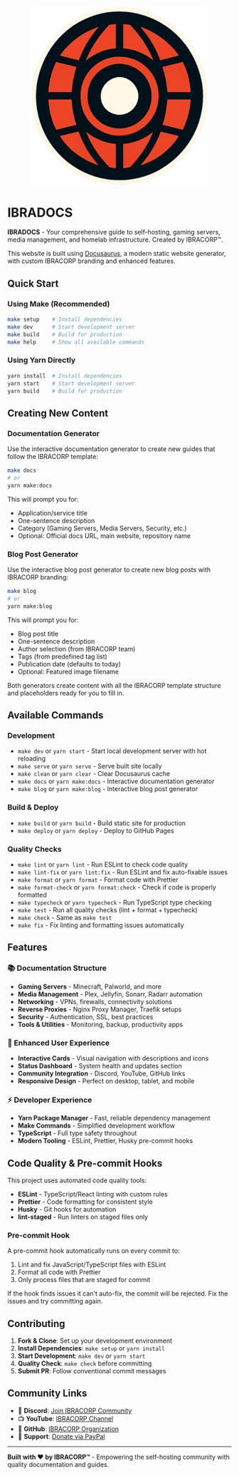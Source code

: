 <div align="center">
  <img src="static/img/ibracorpV3_logo.png" alt="IBRACORP Logo" width="400" />
</div>

# IBRADOCS

**IBRADOCS** - Your comprehensive guide to self-hosting, gaming servers, media management, and homelab infrastructure. Created by IBRACORP™.

This website is built using [Docusaurus](https://docusaurus.io/), a modern static website generator, with custom IBRACORP branding and enhanced features.

## Quick Start

### Using Make (Recommended)

```bash
make setup    # Install dependencies
make dev      # Start development server
make build    # Build for production
make help     # Show all available commands
```

### Using Yarn Directly

```bash
yarn install  # Install dependencies
yarn start    # Start development server
yarn build    # Build for production
```

## Creating New Content

### Documentation Generator

Use the interactive documentation generator to create new guides that follow the IBRACORP template:

```bash
make docs
# or
yarn make:docs
```

This will prompt you for:
- Application/service title
- One-sentence description
- Category (Gaming Servers, Media Servers, Security, etc.)
- Optional: Official docs URL, main website, repository name

### Blog Post Generator

Use the interactive blog post generator to create new blog posts with IBRACORP branding:

```bash
make blog
# or
yarn make:blog
```

This will prompt you for:
- Blog post title
- One-sentence description
- Author selection (from IBRACORP team)
- Tags (from predefined tag list)
- Publication date (defaults to today)
- Optional: Featured image filename

Both generators create content with all the IBRACORP template structure and placeholders ready for you to fill in.

## Available Commands

### Development
- `make dev` or `yarn start` - Start local development server with hot reloading
- `make serve` or `yarn serve` - Serve built site locally
- `make clean` or `yarn clear` - Clear Docusaurus cache
- `make docs` or `yarn make:docs` - Interactive documentation generator
- `make blog` or `yarn make:blog` - Interactive blog post generator

### Build & Deploy
- `make build` or `yarn build` - Build static site for production
- `make deploy` or `yarn deploy` - Deploy to GitHub Pages

### Quality Checks
- `make lint` or `yarn lint` - Run ESLint to check code quality
- `make lint-fix` or `yarn lint:fix` - Run ESLint and fix auto-fixable issues
- `make format` or `yarn format` - Format code with Prettier
- `make format-check` or `yarn format:check` - Check if code is properly formatted
- `make typecheck` or `yarn typecheck` - Run TypeScript type checking
- `make test` - Run all quality checks (lint + format + typecheck)
- `make check` - Same as `make test`
- `make fix` - Fix linting and formatting issues automatically

## Features

### 📚 Documentation Structure
- **Gaming Servers** - Minecraft, Palworld, and more
- **Media Management** - Plex, Jellyfin, Sonarr, Radarr automation
- **Networking** - VPNs, firewalls, connectivity solutions
- **Reverse Proxies** - Nginx Proxy Manager, Traefik setups
- **Security** - Authentication, SSL, best practices
- **Tools & Utilities** - Monitoring, backup, productivity apps

### 🚀 Enhanced User Experience
- **Interactive Cards** - Visual navigation with descriptions and icons
- **Status Dashboard** - System health and updates section
- **Community Integration** - Discord, YouTube, GitHub links
- **Responsive Design** - Perfect on desktop, tablet, and mobile

### ⚡ Developer Experience
- **Yarn Package Manager** - Fast, reliable dependency management
- **Make Commands** - Simplified development workflow
- **TypeScript** - Full type safety throughout
- **Modern Tooling** - ESLint, Prettier, Husky pre-commit hooks

## Code Quality & Pre-commit Hooks

This project uses automated code quality tools:

- **ESLint** - TypeScript/React linting with custom rules
- **Prettier** - Code formatting for consistent style
- **Husky** - Git hooks for automation
- **lint-staged** - Run linters on staged files only

### Pre-commit Hook

A pre-commit hook automatically runs on every commit to:
1. Lint and fix JavaScript/TypeScript files with ESLint
2. Format all code with Prettier
3. Only process files that are staged for commit

If the hook finds issues it can't auto-fix, the commit will be rejected. Fix the issues and try committing again.

## Contributing

1. **Fork & Clone**: Set up your development environment
2. **Install Dependencies**: `make setup` or `yarn install`
3. **Start Development**: `make dev` or `yarn start`
4. **Quality Check**: `make check` before committing
5. **Submit PR**: Follow conventional commit messages

## Community Links

- 💬 **Discord**: [Join IBRACORP Community](https://discord.gg/ibracorp)
- 📺 **YouTube**: [IBRACORP Channel](https://youtube.com/@ibracorp)
- 🐙 **GitHub**: [IBRACORP Organization](https://github.com/ibracorp)
- 💝 **Support**: [Donate via PayPal](https://paypal.me/ibracorp)

---

**Built with ❤️ by IBRACORP™** - Empowering the self-hosting community with quality documentation and guides.
